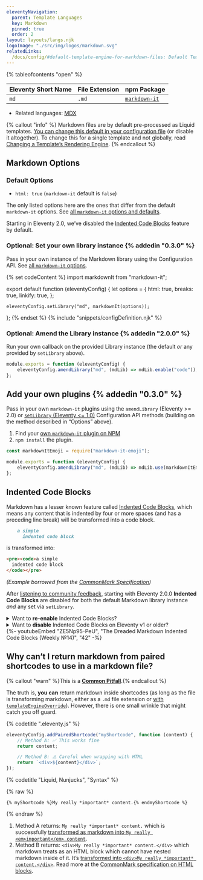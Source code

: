 ```yaml
---
eleventyNavigation:
  parent: Template Languages
  key: Markdown
  pinned: true
  order: 2
layout: layouts/langs.njk
logoImage: "./src/img/logos/markdown.svg"
relatedLinks:
  /docs/config/#default-template-engine-for-markdown-files: Default Template Engine for Markdown Files
---
```


{% tableofcontents "open" %}

| Eleventy Short Name | File Extension | npm Package                                                |
| ------------------- | -------------- | ---------------------------------------------------------- |
| `md`                | `.md`          | [`markdown-it`](https://www.npmjs.com/package/markdown-it) |

* Related languages: [MDX](/docs/languages/mdx/)

{% callout "info" %}
Markdown files are by default pre-processed as Liquid templates. <a href="/docs/config/#default-template-engine-for-markdown-files">You can change this default in your configuration file</a> (or disable it altogether). To change this for a single template and not globally, read <a href="/docs/languages/">Changing a Template’s Rendering Engine</a>.
{% endcallout %}

## Markdown Options

### Default Options

- `html: true` (`markdown-it` default is `false`)

The only listed options here are the ones that differ from the default `markdown-it` options. See [all `markdown-it` options and defaults](https://github.com/markdown-it/markdown-it#init-with-presets-and-options).

Starting in Eleventy 2.0, we’ve disabled the [Indented Code Blocks](#indented-code-blocks) feature by default.

### Optional: Set your own library instance {% addedin "0.3.0" %}

Pass in your own instance of the Markdown library using the Configuration API. See [all `markdown-it` options](https://github.com/markdown-it/markdown-it#init-with-presets-and-options).

{% set codeContent %}
import markdownIt from "markdown-it";

export default function (eleventyConfig) {
	let options = {
		html: true,
		breaks: true,
		linkify: true,
	};

	eleventyConfig.setLibrary("md", markdownIt(options));
};
{% endset %}
{% include "snippets/configDefinition.njk" %}

### Optional: Amend the Library instance {% addedin "2.0.0" %}

Run your own callback on the provided Library instance (the default _or_ any provided by `setLibrary` above).

```js
module.exports = function (eleventyConfig) {
	eleventyConfig.amendLibrary("md", (mdLib) => mdLib.enable("code"));
};
```

## Add your own plugins {% addedin "0.3.0" %}

Pass in your own `markdown-it` plugins using the `amendLibrary` (Eleventy &gt;= 2.0) or [`setLibrary` (Eleventy &lt;= 1.0)](https://v1-0-2.11ty.dev/docs/languages/markdown/#add-your-own-plugins) Configuration API methods (building on the method described in “Options” above).

1. Find your [own `markdown-it` plugin on NPM](https://www.npmjs.com/search?q=keywords:markdown-it-plugin)
2. `npm install` the plugin.

```js
const markdownItEmoji = require("markdown-it-emoji");

module.exports = function (eleventyConfig) {
	eleventyConfig.amendLibrary("md", (mdLib) => mdLib.use(markdownItEmoji));
};
```

## Indented Code Blocks

Markdown has a lesser known feature called [Indented Code Blocks](https://spec.commonmark.org/0.28/#indented-code-blocks), which means any content that is indented by four or more spaces (and has a preceding line break) will be transformed into a code block.

```markdown
    a simple
      indented code block
```

is transformed into:

```html
<pre><code>a simple
  indented code block
</code></pre>
```

_(Example borrowed from the [CommonMark Specification](https://spec.commonmark.org/0.28/#indented-code-blocks))_

After [listening to community feedback](https://github.com/11ty/eleventy/issues/2438), starting with Eleventy 2.0.0 <strong>Indented Code Blocks</strong> are disabled for both the default Markdown library instance _and_ any set via `setLibrary`.

<details>
  <summary>Want to <strong>re-enable</strong> Indented Code Blocks?</summary>

{% callout "warn" %}<strong>Careful!</strong> This feature is <a href="https://github.com/11ty/eleventy/issues/2438">(almost) universally disliked</a>.{% endcallout %}

To re-enable Indented Code Blocks in Eleventy 2.0 (or newer), use the [`amendLibrary` approach](#optional-amend-the-library-instance). Make sure you read through the warning documented below to understand the ramifications.

```js
module.exports = function (eleventyConfig) {
	eleventyConfig.amendLibrary("md", (mdLib) => mdLib.enable("code"));
};
```

<div id="there-are-extra-and-in-my-output"><!-- Backwards compat --></div>
<div id="there-are-extra-pre-and-code-tags-in-my-output"><!-- Backwards compat --></div>

When using [Indented Code Blocks](#indented-code-blocks), any content that follows this four (or more) space indent may be subject to transformation. If you pre-process your markdown using Nunjucks or Liquid or another templating engine, that means the content retrieved from an `include` or a shortcode may also fit this formatting. Careful when you include extra whitespace in your includes or shortcodes!

{% codetitle ".eleventy.js" %}

```js
// 🛑 Bad, don’t do this
eleventyConfig.addShortcode("badShortcode", function () {
	return `
    This is a code block in a markdown file!
`;
});
```

{% codetitle ".eleventy.js" %}

```js
// ✅ This will return expected output
eleventyConfig.addShortcode("goodShortcode", function () {
	return `
This will not be a code block in a markdown file.
`;
});
```

If you still wish to indent your template literals, you can use [outdent](https://www.npmjs.com/package/outdent) to strip each line of indentation before handing it off to the renderer.

```js
// ✅ This is also acceptable
eleventyConfig.addShortcode("alsoGoodShortcode", function () {
	return outdent`
    This will not be a code block in a markdown file.
`;
});
```

</details>

<details>
  <summary>Want to <strong>disable</strong> Indented Code Blocks on Eleventy v1 or older?</summary>

```js
const markdownIt = require("markdown-it");

module.exports = function (eleventyConfig) {
	let options = {
		// … truncated for brevity
	};

	eleventyConfig.setLibrary("md", markdownIt(options).disable("code"));
};
```

</details>

<div class="youtube-related">
  {%- youtubeEmbed "ZE5Np95-PeU", "The Dreaded Markdown Indented Code Blocks (Weekly №14)", "42" -%}
</div>

## Why can’t I return markdown from paired shortcodes to use in a markdown file?

{% callout "warn" %}This is a <a href="/docs/pitfalls/"><strong>Common Pitfall</strong></a>.{% endcallout %}

The truth is, **you can** return markdown inside shortcodes (as long as the file is transforming markdown, either as a `.md` file extension or [with `templateEngineOverride`](/docs/template-overrides/)). However, there is one small wrinkle that might catch you off guard.

{% codetitle ".eleventy.js" %}

```js
eleventyConfig.addPairedShortcode("myShortcode", function (content) {
	// Method A: ✅ This works fine
	return content;

	// Method B: ⚠️ Careful when wrapping with HTML
	return `<div>${content}</div>`;
});
```

{% codetitle "Liquid, Nunjucks", "Syntax" %}

{% raw %}

```
{% myShortcode %}My really *important* content.{% endmyShortcode %}
```

{% endraw %}

1. Method A returns: `My really *important* content.` which is successfully [transformed as markdown into `My really <em>important</em> content`](https://spec.commonmark.org/dingus/?text=My%20really%20*important*%20content.).
1. Method B returns: `<div>My really *important* content.</div>` which markdown treats as an HTML block which cannot have nested markdown inside of it. It’s [transformed into `<div>My really *important* content.</div>`](https://spec.commonmark.org/dingus/?text=%3Cdiv%3EMy%20really%20*important*%20content.%3C%2Fdiv%3E). Read more at the [CommonMark specification on HTML blocks](https://spec.commonmark.org/0.28/#html-blocks).
